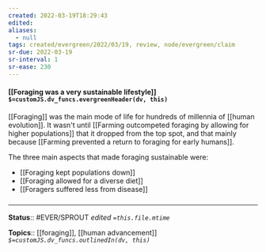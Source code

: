 ```yaml
---
created: 2022-03-19T18:29:43 
edited: 
aliases:
  - null
tags: created/evergreen/2022/03/19, review, node/evergreen/claim
sr-due: 2022-03-19
sr-interval: 1
sr-ease: 230
---
```


#### [[Foraging was a very sustainable lifestyle]] `$=customJS.dv_funcs.evergreenHeader(dv, this)`

[[Foraging]] was the main mode of life for hundreds of millennia of [[human evolution]]. It wasn't until [[Farming outcompeted foraging by allowing for higher populations]] that it dropped from the top spot, and that mainly because [[Farming prevented a return to foraging for early humans]].

The three main aspects that made foraging sustainable were:
- [[Foraging kept populations down]]
- [[Foraging allowed for a diverse diet]]
- [[Foragers suffered less from disease]]



### <hr class="footnote"/>

**Status**:: #EVER/SPROUT
*edited `=this.file.mtime`*

**Topics**:: [[foraging]], [[human advancement]]
*`$=customJS.dv_funcs.outlinedIn(dv, this)`*
